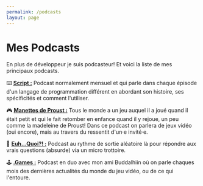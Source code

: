 ```yaml
---
permalink: /podcasts
layout: page
---
```

# Mes Podcasts

En plus de développeur je suis podcasteur! Et voici la liste de mes principaux podcasts.

⌨️ [**<u>Script :</u>**](https://script.lepodcast.fr/) Podcast normalement mensuel et qui parle dans chaque épisode d'un langage de programmation différent en abordant son histoire, ses spécificités et comment l'utiliser.

🎮 [**<u>Manettes de Proust :</u>**](https://manette-de-proust.lepodcast.fr/) Tous le monde a un jeu auquel il a joué quand il était petit et qui le  fait retomber en enfance quand il y rejoue, un peu comme la madeleine de Proust! Dans ce podcast on parlera de jeux vidéo (oui encore), mais au  travers du ressentit d'un·e invité·e.

💬 [**<u>Euh...Quoi?! :</u>**](https://euhquoi.lepodcast.fr/) Podcast au rythme de sortie aléatoire là pour répondre aux vrais questions (absurde) via un micro trottoire.

🕹️ [**<u>.Games :</u>**](https://point-games.lepodcast.fr/) Podcast en duo avec mon ami Buddalhiin où on parle chaques mois des dernières actualités du monde du jeu vidéo, ou de ce qui l'entoure.

